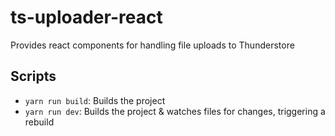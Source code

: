 # ts-uploader-react

Provides react components for handling file uploads to Thunderstore

## Scripts

- `yarn run build`: Builds the project
- `yarn run dev`: Builds the project & watches files for changes, triggering a rebuild
